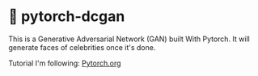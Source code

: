 # 🎨 pytorch-dcgan
This is a Generative Adversarial Network (GAN) built With Pytorch. It will generate faces of celebrities once it's done. 

Tutorial I'm following: [Pytorch.org](https://pytorch.org/tutorials/beginner/dcgan_faces_tutorial.html)
